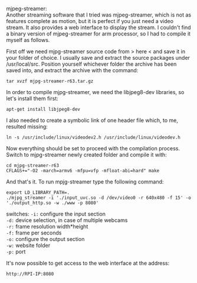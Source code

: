 mjpeg-streamer:  
Another streaming software that I tried was mjpeg-streamer, which is not as features complete as motion, but it is perfect if you just need a video stream. It also provides a web interface to display the stream. I couldn't find a binary version of mjpeg-streamer for arm processor, so I had to compile it myself as follows.  

First off we need mjpg-streamer source code from > here < and save it in your folder of choice. I usually save and extract the source packages under /usr/local/src.
Position yourself whichever folder the archive has been saved into, and extract the archive with the command:  

`tar xvzf mjpg-streamer-r63.tar.gz` 

In order to compile mjpg-streamer, we need the libjpeg8-dev libraries, so let's install them first:

`apt-get install libjpeg8-dev`   

I also needed to create a symbolic link of one header file which, to me, resulted missing:  

`ln -s /usr/include/linux/videodev2.h /usr/include/linux/videodev.h`  

Now everything should be set to proceed with the compilation process. Switch to mjpg-streamer newly created folder and compile it with:  

`cd mjpg-streamer-r63`  
`CFLAGS+="-O2 -march=armv6 -mfpu=vfp -mfloat-abi=hard" make`  

And that's it. To run mpjg-streamer type the following command:

`export LD_LIBRARY_PATH=.`  
`./mjpg_streamer -i './input_uvc.so -d /dev/video0 -r 640x480 -f 15' -o './output_http.so -w ./www -p 8080'`  

switches:
`-i:` configure the input section  
`-d:` device selection, in case of multiple webcams  
`-r:` frame resolution width*height  
`-f:` frame per seconds  
`-o:` configure the output section  
`-w:` website folder  
`-p:` port  

It's now possible to get access to the web interface at the address:

`http://RPI-IP:8080`  

